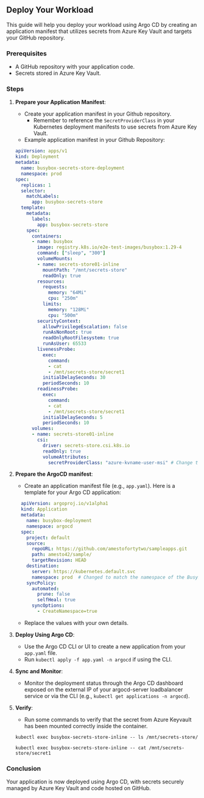 ## Deploy Your Workload

This guide will help you deploy your workload using Argo CD by creating an application manifest that utilizes secrets from Azure Key Vault and targets your GitHub repository.

### Prerequisites

- A GitHub repository with your application code.
- Secrets stored in Azure Key Vault.

### Steps

1. **Prepare your Application Manifest**:
    - Create your application manifest in your Github repository.
        - Remember to reference the `SecretProviderClass` in your Kubernetes deployment manifests to use secrets from Azure Key Vault.
    - Example application manifest in your Github Repository:
    ```yaml
    apiVersion: apps/v1
    kind: Deployment
    metadata:
      name: busybox-secrets-store-deployment
      namespace: prod
    spec:
      replicas: 1
      selector:
        matchLabels:
          app: busybox-secrets-store
      template:
        metadata:
          labels:
            app: busybox-secrets-store
        spec:
          containers:
          - name: busybox
            image: registry.k8s.io/e2e-test-images/busybox:1.29-4
            command: ["sleep", "300"]
            volumeMounts:
            - name: secrets-store01-inline
              mountPath: "/mnt/secrets-store"
              readOnly: true
            resources:
              requests:
                memory: "64Mi"
                cpu: "250m"
              limits:
                memory: "128Mi"
                cpu: "500m"
            securityContext:
              allowPrivilegeEscalation: false
              runAsNonRoot: true
              readOnlyRootFilesystem: true
              runAsUser: 65533
            livenessProbe:
              exec:
                command:
                - cat
                - /mnt/secrets-store/secret1
              initialDelaySeconds: 30
              periodSeconds: 10
            readinessProbe:
              exec:
                command:
                - cat
                - /mnt/secrets-store/secret1
              initialDelaySeconds: 5
              periodSeconds: 10
          volumes:
          - name: secrets-store01-inline
            csi:
              driver: secrets-store.csi.k8s.io
              readOnly: true
              volumeAttributes:
                secretProviderClass: "azure-kvname-user-msi" # Change this to reflect your secretProviderClass name

    ```
2. **Prepare the ArgoCD manifest**:
    - Create an application manifest file (e.g., `app.yaml`). Here is a template for your Argo CD application:

    ```yaml
      apiVersion: argoproj.io/v1alpha1
      kind: Application
      metadata:
        name: busybox-deployment
        namespace: argocd
      spec:
        project: default
        source:
          repoURL: https://github.com/amestofortytwo/sampleapps.git
          path: amesto42/sample/
          targetRevision: HEAD
        destination:
          server: https://kubernetes.default.svc
          namespace: prod  # Changed to match the namespace of the BusyBox deployment
        syncPolicy:
          automated:
            prune: false
            selfHeal: true
          syncOptions:
            - CreateNamespace=true
    ```

    - Replace the values with your own details.

3. **Deploy Using Argo CD**:
    - Use the Argo CD CLI or UI to create a new application from your `app.yaml` file.
    - Run `kubectl apply -f app.yaml -n argocd` if using the CLI.

4. **Sync and Monitor**:
    - Monitor the deployment status through the Argo CD dashboard exposed on the external IP of your argocd-server loadbalancer service or via the CLI (e.g., `kubectl get applications -n argocd`).

5. **Verify**:
    - Run some commands to verify that the secret from Azure Keyvault has been mounted correctly inside the container.

    `kubectl exec busybox-secrets-store-inline -- ls /mnt/secrets-store/`

    `kubectl exec busybox-secrets-store-inline -- cat /mnt/secrets-store/secret1`
    
### Conclusion

Your application is now deployed using Argo CD, with secrets securely managed by Azure Key Vault and code hosted on GitHub.